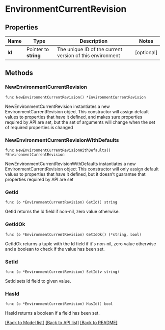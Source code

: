 # EnvironmentCurrentRevision

## Properties

Name | Type | Description | Notes
------------ | ------------- | ------------- | -------------
**Id** | Pointer to **string** | The unique ID of the current version of this environment | [optional] 

## Methods

### NewEnvironmentCurrentRevision

`func NewEnvironmentCurrentRevision() *EnvironmentCurrentRevision`

NewEnvironmentCurrentRevision instantiates a new EnvironmentCurrentRevision object
This constructor will assign default values to properties that have it defined,
and makes sure properties required by API are set, but the set of arguments
will change when the set of required properties is changed

### NewEnvironmentCurrentRevisionWithDefaults

`func NewEnvironmentCurrentRevisionWithDefaults() *EnvironmentCurrentRevision`

NewEnvironmentCurrentRevisionWithDefaults instantiates a new EnvironmentCurrentRevision object
This constructor will only assign default values to properties that have it defined,
but it doesn't guarantee that properties required by API are set

### GetId

`func (o *EnvironmentCurrentRevision) GetId() string`

GetId returns the Id field if non-nil, zero value otherwise.

### GetIdOk

`func (o *EnvironmentCurrentRevision) GetIdOk() (*string, bool)`

GetIdOk returns a tuple with the Id field if it's non-nil, zero value otherwise
and a boolean to check if the value has been set.

### SetId

`func (o *EnvironmentCurrentRevision) SetId(v string)`

SetId sets Id field to given value.

### HasId

`func (o *EnvironmentCurrentRevision) HasId() bool`

HasId returns a boolean if a field has been set.


[[Back to Model list]](../README.md#documentation-for-models) [[Back to API list]](../README.md#documentation-for-api-endpoints) [[Back to README]](../README.md)



